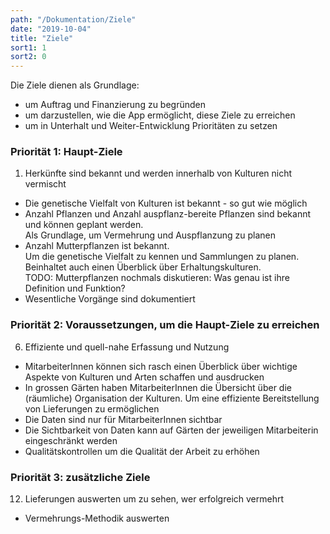 ```yaml
---
path: "/Dokumentation/Ziele"
date: "2019-10-04"
title: "Ziele"
sort1: 1
sort2: 0
---
```


Die Ziele dienen als Grundlage:

- um Auftrag und Finanzierung zu begründen
- um darzustellen, wie die App ermöglicht, diese Ziele zu erreichen
- um in Unterhalt und Weiter-Entwicklung Prioritäten zu setzen

### Priorität 1: Haupt-Ziele

1. Herkünfte sind bekannt und werden innerhalb von Kulturen nicht vermischt
- Die genetische Vielfalt von Kulturen ist bekannt - so gut wie möglich
- Anzahl Pflanzen und Anzahl auspflanz-bereite Pflanzen sind bekannt und können geplant werden.<br/>
  Als Grundlage, um Vermehrung und Auspflanzung zu planen
- Anzahl Mutterpflanzen ist bekannt.<br/>
  Um die genetische Vielfalt zu kennen und Sammlungen zu planen.<br/>
  Beinhaltet auch einen Überblick über Erhaltungskulturen.<br/>
  TODO: Mutterpflanzen nochmals diskutieren: Was genau ist ihre Definition und Funktion?
- Wesentliche Vorgänge sind dokumentiert

### Priorität 2: Voraussetzungen, um die Haupt-Ziele zu erreichen

6. Effiziente und quell-nahe Erfassung und Nutzung
- MitarbeiterInnen können sich rasch einen Überblick über wichtige Aspekte von Kulturen und Arten schaffen und ausdrucken
- In grossen Gärten haben MitarbeiterInnen die Übersicht über die (räumliche) Organisation der Kulturen.
  Um eine effiziente Bereitstellung von Lieferungen zu ermöglichen
- Die Daten sind nur für MitarbeiterInnen sichtbar
- Die Sichtbarkeit von Daten kann auf Gärten der jeweiligen Mitarbeiterin eingeschränkt werden
- Qualitätskontrollen um die Qualität der Arbeit zu erhöhen

### Priorität 3: zusätzliche Ziele

12. Lieferungen auswerten um zu sehen, wer erfolgreich vermehrt
- Vermehrungs-Methodik auswerten
